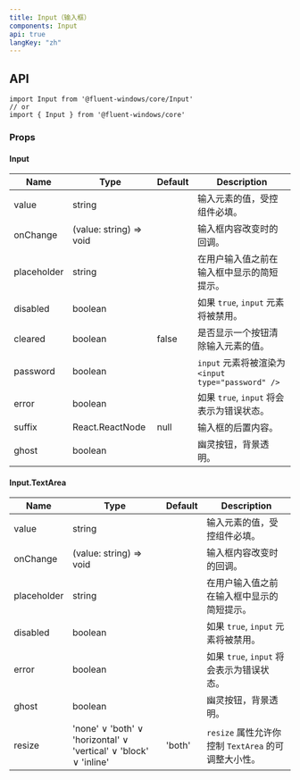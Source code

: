 ```yaml
---
title: Input（输入框）
components: Input
api: true
langKey: "zh"
---
```


## API

```
import Input from '@fluent-windows/core/Input'
// or
import { Input } from '@fluent-windows/core'
```

### Props

#### Input

| Name | Type | Default | Description |
| --- | --- | --- | --- |
| value | string |  | 输入元素的值，受控组件必填。 |
| onChange | (value: string) => void |  | 输入框内容改变时的回调。 |
| placeholder | string |  | 在用户输入值之前在输入框中显示的简短提示。 |
| disabled | boolean |  | 如果 `true`, `input` 元素将被禁用。 |
| cleared | boolean | false | 是否显示一个按钮清除输入元素的值。 |
| password | boolean |  | `input` 元素将被渲染为 `<input type="password" />` |
| error | boolean |  | 	如果 `true`, `input` 将会表示为错误状态。 |
| suffix | React.ReactNode | null | 输入框的后置内容。 |
| ghost | boolean |  | 幽灵按钮，背景透明。 |

#### Input.TextArea

| Name | Type | Default | Description |
| --- | --- | --- | --- |
| value | string |  | 输入元素的值，受控组件必填。 |
| onChange | (value: string) => void |  | 输入框内容改变时的回调。 |
| placeholder | string |  | 在用户输入值之前在输入框中显示的简短提示。 |
| disabled | boolean |  | 如果 `true`, `input` 元素将被禁用。 |
| error | boolean |  | 	如果 `true`, `input` 将会表示为错误状态。 |
| ghost | boolean |  | 幽灵按钮，背景透明。 |
| resize | 'none' &or; 'both' &or; 'horizontal' &or; 'vertical' &or; 'block' &or; 'inline' | 'both' | `resize` 属性允许你控制 `TextArea` 的可调整大小性。|

